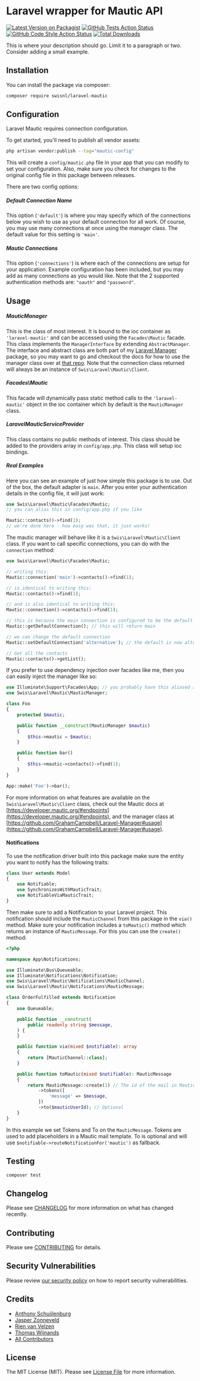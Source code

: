 # Laravel wrapper for Mautic API

[![Latest Version on Packagist](https://img.shields.io/packagist/v/swisnl/laravel-mautic.svg?style=flat-square)](https://packagist.org/packages/swisnl/laravel-mautic)
[![GitHub Tests Action Status](https://img.shields.io/github/workflow/status/swisnl/laravel-mautic/run-tests?label=tests)](https://github.com/swisnl/laravel-mautic/actions?query=workflow%3Arun-tests+branch%3Amain)
[![GitHub Code Style Action Status](https://img.shields.io/github/workflow/status/swisnl/laravel-mautic/Fix%20PHP%20code%20style%20issues?label=code%20style)](https://github.com/swisnl/laravel-mautic/actions?query=workflow%3A"Fix+PHP+code+style+issues"+branch%3Amain)
[![Total Downloads](https://img.shields.io/packagist/dt/swisnl/laravel-mautic.svg?style=flat-square)](https://packagist.org/packages/swisnl/laravel-mautic)

This is where your description should go. Limit it to a paragraph or two. Consider adding a small example.

## Installation

You can install the package via composer:

```bash
composer require swisnl/laravel-mautic
```

## Configuration

Laravel Mautic requires connection configuration.

To get started, you'll need to publish all vendor assets:

```bash
php artisan vendor:publish --tag="mautic-config"
```

This will create a `config/mautic.php` file in your app that you can modify to set your configuration. Also, make sure you check for changes to the original config file in this package between releases.

There are two config options:

##### Default Connection Name

This option (`'default'`) is where you may specify which of the connections below you wish to use as your default connection for all work. Of course, you may use many connections at once using the manager class. The default value for this setting is `'main'`.

##### Mautic Connections

This option (`'connections'`) is where each of the connections are setup for your application. Example configuration has been included, but you may add as many connections as you would like. Note that the 2 supported authentication methods are: `"oauth"` and `"password"`.

## Usage

##### MauticManager

This is the class of most interest. It is bound to the ioc container as `'laravel-mautic'` and can be accessed using the `Facades\Mautic` facade. This class implements the `ManagerInterface` by extending `AbstractManager`. The interface and abstract class are both part of my [Laravel Manager](https://github.com/GrahamCampbell/Laravel-Manager) package, so you may want to go and checkout the docs for how to use the manager class over at [that repo](https://github.com/GrahamCampbell/Laravel-Manager#usage). Note that the connection class returned will always be an instance of `Swis\Laravel\Mautic\Client`.

##### Facades\Mautic

This facade will dynamically pass static method calls to the `'laravel-mautic'` object in the ioc container which by default is the `MauticManager` class.

##### LaravelMauticServiceProvider

This class contains no public methods of interest. This class should be added to the providers array in `config/app.php`. This class will setup ioc bindings.

##### Real Examples

Here you can see an example of just how simple this package is to use. Out of the box, the default adapter is `main`. After you enter your authentication details in the config file, it will just work:

```php
use Swis\Laravel\Mautic\Facades\Mautic;
// you can alias this in config/app.php if you like

Mautic::contacts()->find(1);
// we're done here - how easy was that, it just works!
```

The mautic manager will behave like it is a `Swis\Laravel\Mautic\Client` class. If you want to call specific connections, you can do with the `connection` method:

```php
use Swis\Laravel\Mautic\Facades\Mautic;

// writing this:
Mautic::connection('main')->contacts()->find(1);

// is identical to writing this:
Mautic::contacts()->find(1);

// and is also identical to writing this:
Mautic::connection()->contacts()->find(1);

// this is because the main connection is configured to be the default
Mautic::getDefaultConnection(); // this will return main

// we can change the default connection
Mautic::setDefaultConnection('alternative'); // the default is now alternative

// Get all the contacts
Mautic::contacts()->getList();
```

If you prefer to use dependency injection over facades like me, then you can easily inject the manager like so:

```php
use Illuminate\Support\Facades\App; // you probably have this aliased already
use Swis\Laravel\Mautic\MauticManager;

class Foo
{
    protected $mautic;

    public function __construct(MauticManager $mautic)
    {
        $this->mautic = $mautic;
    }

    public function bar()
    {
        $this->mautic->contacts()->find(1);
    }
}

App::make('Foo')->bar();
```

For more information on what features are available on the `Swis\Laravel\Mautic\Client` class, check out the Mautic docs at [https://developer.mautic.org/#endpoints](https://developer.mautic.org/#endpoints), and the manager class at [https://github.com/GrahamCampbell/Laravel-Manager#usage](https://github.com/GrahamCampbell/Laravel-Manager#usage).

#### Notifications

To use the notification driver built into this package make sure the entity you want to notify has the following traits:

```php
class User extends Model
{
    use Notifiable;
    use SynchronizesWithMauticTrait;
    use NotifiableViaMauticTrait;
}
```

Then make sure to add a Notification to your Laravel project. This notification should include the `MauticChannel` from this package in the `via()` method. Make sure your notification includes a `toMautic()` method which returns an instance of `MauticMessage`. For this you can use the `create()` method:

```php
<?php

namespace App\Notifications;

use Illuminate\Bus\Queueable;
use Illuminate\Notifications\Notification;
use Swis\Laravel\Mautic\Notifications\MauticChannel;
use Swis\Laravel\Mautic\Notifications\MauticMessage;

class OrderFulfilled extends Notification
{
    use Queueable;

    public function __construct(
        public readonly string $message,
    ) {
    }

    public function via(mixed $notifiable): array
    {
        return [MauticChannel::class];
    }

    public function toMautic(mixed $notifiable): MauticMessage
    {
        return MauticMessage::create(1) // The id of the mail in Mautic
            ->tokens([
                'message' => $message,
            ])
            ->to($mauticUserId); // Optional
    }
}
```

In this example we set Tokens and To on the `MauticMessage`. Tokens are used to add placeholders in a Mautic mail template. To is optional and will use `$notifiable->routeNotificationFor('mautic')` as fallback.

## Testing

```bash
composer test
```

## Changelog

Please see [CHANGELOG](CHANGELOG.md) for more information on what has changed recently.

## Contributing

Please see [CONTRIBUTING](CONTRIBUTING.md) for details.

## Security Vulnerabilities

Please review [our security policy](../../security/policy) on how to report security vulnerabilities.

## Credits

- [Anthony Schuijlenburg](https://github.com/AnthonySchuijlenburg)
- [Jasper Zonneveld](https://github.com/JaZo)
- [Rien van Velzen](https://github.com/Rocksheep)
- [Thomas Wijnands](https://github.com/tommie1001)
- [All Contributors](../../contributors)

## License

The MIT License (MIT). Please see [License File](LICENSE.md) for more information.
